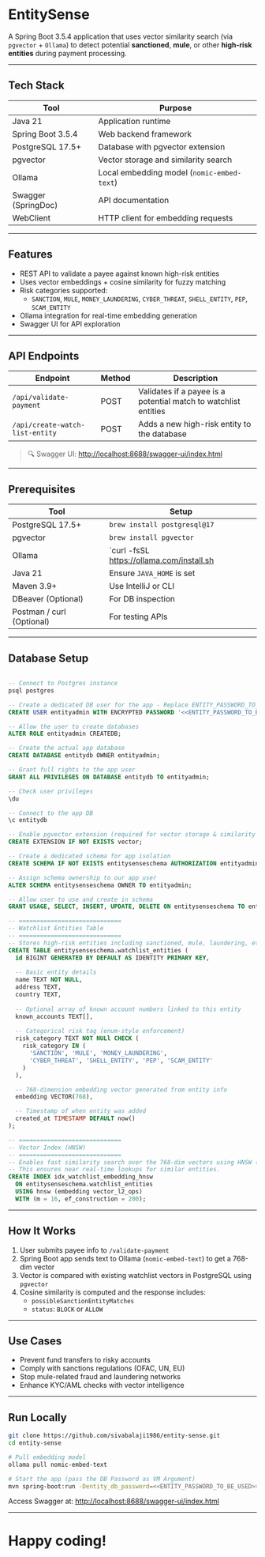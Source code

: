# EntitySense

A Spring Boot 3.5.4 application that uses vector similarity search (via `pgvector` + `Ollama`) to detect potential **sanctioned**, **mule**, or other **high-risk entities** during payment processing.

---

## Tech Stack

| Tool               | Purpose                                  |
|--------------------|------------------------------------------|
| Java 21            | Application runtime                      |
| Spring Boot 3.5.4  | Web backend framework                    |
| PostgreSQL 17.5+   | Database with pgvector extension         |
| pgvector           | Vector storage and similarity search     |
| Ollama             | Local embedding model (`nomic-embed-text`) |
| Swagger (SpringDoc)| API documentation                       |
| WebClient          | HTTP client for embedding requests       |

---

## Features

- REST API to validate a payee against known high-risk entities
- Uses vector embeddings + cosine similarity for fuzzy matching
- Risk categories supported:
  - `SANCTION`, `MULE`, `MONEY_LAUNDERING`, `CYBER_THREAT`, `SHELL_ENTITY`, `PEP`, `SCAM_ENTITY`
- Ollama integration for real-time embedding generation
- Swagger UI for API exploration

---

## API Endpoints

| Endpoint                       | Method | Description                                                  |
|--------------------------------|--------|--------------------------------------------------------------|
| `/api/validate-payment`        | POST   | Validates if a payee is a potential match to watchlist entities |
| `/api/create-watch-list-entity` | POST   | Adds a new high-risk entity to the database                 |

> 🔍 Swagger UI: [http://localhost:8688/swagger-ui/index.html](http://localhost:8688/swagger-ui/index.html)

---

## Prerequisites

| Tool     | Setup |
|----------|-------|
| PostgreSQL 17.5+ | `brew install postgresql@17` |
| pgvector         | `brew install pgvector` |
| Ollama           | `curl -fsSL https://ollama.com/install.sh | sh` |
| Java 21          | Ensure `JAVA_HOME` is set |
| Maven 3.9+       | Use IntelliJ or CLI |
| DBeaver (Optional) | For DB inspection |
| Postman / curl (Optional) | For testing APIs |

---

## Database Setup

```sql

-- Connect to Postgres instance
psql postgres

-- Create a dedicated DB user for the app - Replace ENTITY_PASSWORD_TO_BE_USED with your actual Password
CREATE USER entityadmin WITH ENCRYPTED PASSWORD '<<ENTITY_PASSWORD_TO_BE_USED>>';

-- Allow the user to create databases
ALTER ROLE entityadmin CREATEDB;

-- Create the actual app database
CREATE DATABASE entitydb OWNER entityadmin;

-- Grant full rights to the app user
GRANT ALL PRIVILEGES ON DATABASE entitydb TO entityadmin;

-- Check user privileges
\du

-- Connect to the app DB
\c entitydb

-- Enable pgvector extension (required for vector storage & similarity search)
CREATE EXTENSION IF NOT EXISTS vector;

-- Create a dedicated schema for app isolation
CREATE SCHEMA IF NOT EXISTS entitysenseschema AUTHORIZATION entityadmin;

-- Assign schema ownership to our app user
ALTER SCHEMA entitysenseschema OWNER TO entityadmin;

-- Allow user to use and create in schema
GRANT USAGE, SELECT, INSERT, UPDATE, DELETE ON entitysenseschema TO entityadmin;

-- =============================
-- Watchlist Entities Table
-- =============================
-- Stores high-risk entities including sanctioned, mule, laundering, etc.
CREATE TABLE entitysenseschema.watchlist_entities (
  id BIGINT GENERATED BY DEFAULT AS IDENTITY PRIMARY KEY,
  
  -- Basic entity details
  name TEXT NOT NULL,
  address TEXT,
  country TEXT,
  
  -- Optional array of known account numbers linked to this entity
  known_accounts TEXT[],
  
  -- Categorical risk tag (enum-style enforcement)
  risk_category TEXT NOT NULl CHECK (
    risk_category IN (
      'SANCTION', 'MULE', 'MONEY_LAUNDERING',
      'CYBER_THREAT', 'SHELL_ENTITY', 'PEP', 'SCAM_ENTITY'
    )
  ),

  -- 768-dimension embedding vector generated from entity info
  embedding VECTOR(768),

  -- Timestamp of when entity was added
  created_at TIMESTAMP DEFAULT now()
);

-- =============================
-- Vector Index (HNSW)
-- =============================
-- Enables fast similarity search over the 768-dim vectors using HNSW (Hierarchical Navigable Small World) index.
-- This ensures near real-time lookups for similar entities.
CREATE INDEX idx_watchlist_embedding_hnsw
  ON entitysenseschema.watchlist_entities
  USING hnsw (embedding vector_l2_ops)
  WITH (m = 16, ef_construction = 200);

```

---

## How It Works

1. User submits payee info to `/validate-payment`
2. Spring Boot app sends text to Ollama (`nomic-embed-text`) to get a 768-dim vector
3. Vector is compared with existing watchlist vectors in PostgreSQL using `pgvector`
4. Cosine similarity is computed and the response includes:
   - `possibleSanctionEntityMatches`
   - `status`: `BLOCK` or `ALLOW`

---

## Use Cases

- Prevent fund transfers to risky accounts
- Comply with sanctions regulations (OFAC, UN, EU)
- Stop mule-related fraud and laundering networks
- Enhance KYC/AML checks with vector intelligence

---

## Run Locally

```bash
git clone https://github.com/sivabalaji1986/entity-sense.git
cd entity-sense

# Pull embedding model
ollama pull nomic-embed-text

# Start the app (pass the DB Password as VM Argument)
mvn spring-boot:run -Dentity_db_password=<<ENTITY_PASSWORD_TO_BE_USED>>
```

Access Swagger at: [http://localhost:8688/swagger-ui/index.html](http://localhost:8688/swagger-ui/index.html)

---

# Happy coding!
